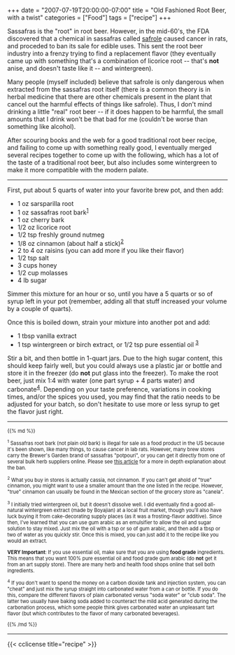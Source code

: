 +++
date = "2007-07-19T20:00:00-07:00"
title = "Old Fashioned Root Beer, with a twist"
categories = ["Food"]
tags = ["recipe"]
+++

Sassafras is the "root" in root beer. However, in the mid-60's, the FDA
discovered that a chemical in sassafras called
[safrole](http://en.wikipedia.org/wiki/Safrole) caused cancer in rats, and
proceded to ban its sale for edible uses. This sent the root beer industry into
a frenzy trying to find a replacement flavor (they eventually came up with
something that's a combination of licorice root -- that's __not__ anise, and
doesn't taste like it -- and wintergreen).

<!--more-->

Many people (myself included) believe that safrole is only dangerous when
extracted from the sassafras root itself (there is a common theory is in herbal
medicine that there are other chemicals present in the plant that cancel out the
harmful effects of things like safrole).  Thus, I don't mind drinking a little
"real" root beer -- if it does happen to be harmful, the small amounts that I
drink won't be that bad for me (couldn't be worse than something like alcohol).

After scouring books and the web for a good traditional root beer recipe, and
failing to come up with something really good, I eventually merged several
recipes together to come up with the following, which has a lot of the taste of
a traditional root beer, but also includes some wintergreen to make it more
compatible with the modern palate.

---

First, put about 5 quarts of water into your favorite brew pot, and then add:

* 1 oz sarsparilla root
* 1 oz sassafras root bark<sup>[1](#sassafras)</sup>
* 1 oz cherry bark
* 1/2 oz licorice root
* 1/2 tsp freshly ground nutmeg
* 1/8 oz cinnamon (about half a stick)<sup>[2](#cinnamon)</sup>
* 2 to 4 oz raisins (you can add more if you like their flavor)
* 1/2 tsp salt
* 3 cups honey
* 1/2 cup molasses
* 4 lb sugar

Simmer this mixture for an hour or so, until you have a 5 quarts or so of syrup
left in your pot (remember, adding all that stuff increased your volume by a
couple of quarts).

Once this is boiled down, strain your mixture into another pot and add:

* 1 tbsp vanilla extract
* 1 tsp wintergreen or birch extract, or 1/2 tsp pure essential oil
  <sup>[3](#wintergreen)</sup>

Stir a bit, and then bottle in 1-quart jars.  Due to the high sugar content,
this should keep fairly well, but you could always use a plastic jar or bottle
and store it in the freezer (do __not__ put glass into the freezer).  To make
the root beer, just mix 1:4 with water (one part syrup + 4 parts water) and
carbonate<sup>[4](#carbonate)</sup>.  Depending on your taste preference,
variations in cooking times, and/or the spices you used, you may find that the
ratio needs to be adjusted for your batch, so don't hesitate to use more or less
syrup to get the flavor just right.

---

<div style="font-size: 80%">
{{% md %}}

<sup><a name="sassafras">1</a></sup>
Sassafras root bark (not plain old bark) is illegal for sale as a food product
in the US because it's been shown, like many things, to cause cancer in lab
rats. However, many brew stores carry the Brewer's Garden brand of sassafras
"potpouri", or you can get it directly from one of several bulk herb suppliers
online.  Please see [this article](http://www.chow.com/stories/10129) for a more
in depth explanation about the ban.

<sup><a name="cinnamon">2</a></sup>
What you buy in stores is actually cassia, not cinnamon.  If you can't get ahold
of "true" cinnamon, you might want to use a smaller amount than the one listed
in the recipe.  However, "true" cinnamon can usually be found in the Mexican
section of the grocery store as "canela".

<sup><a name="wintergreen">3</a></sup>
I initially tried wintergreen oil, but it doesn't dissolve well. I did
eventually find a good all-natural wintergreen extract (made by Boyajian) at a
local fruit market, though you'll also have luck buying it from cake-decorating
supply places (as it was a frosting-flavor additive).  Since then, I've learned
that you can use gum arabic as an emulsifier to allow the oil and sugar solution
to stay mixed.  Just mix the oil with a tsp or so of gum arabic, and then add a
tbsp or two of water as you quickly stir.  Once this is mixed, you can just add
it to the recipe like you would an extract.

__VERY Important__:  If you use essential oil, make sure that you are using
__food grade__ ingredients.  This means that you want 100% pure essential oil
and food grade gum arabic (do __not__ get it from an art supply store). There
are many herb and health food shops online that sell both ingredients.

<sup><a name="carbonate">4</a></sup>
If you don't want to spend the money on a carbon dioxide tank and injection
system, you can "cheat" and just mix the syrup straight into carbonated water
from a can or bottle.  If you do this, compare the different flavors of plain
carbonated versus "soda water" or "club soda".  The latter two usually have
baking soda added to counteract the mild acid generated during the carbonation
process, which some people think gives carbonated water an unpleasant tart
flavor (but which contributes to the flavor of many carbonated beverages).

{{% /md %}}
</div>

---

{{< cclicense title="recipe" >}}
